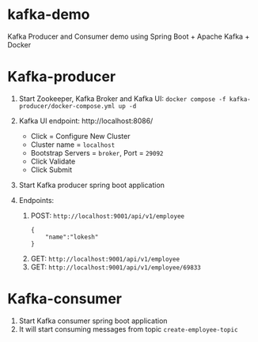 # kafka-demo
Kafka Producer and Consumer demo using Spring Boot + Apache Kafka + Docker

# Kafka-producer

1. Start Zookeeper, Kafka Broker and Kafka UI: ```docker compose -f kafka-producer/docker-compose.yml up -d```  

2. Kafka UI endpoint: http://localhost:8086/  
   - Click = Configure New Cluster
   - Cluster name = ```localhost```
   - Bootstrap Servers = ```broker```, Port = ```29092```
   - Click Validate
   - Click Submit

3. Start Kafka producer spring boot application
4. Endpoints:
   1. POST: ```http://localhost:9001/api/v1/employee```
       ```
       {
           "name":"lokesh"
       }
       ```   
   2. GET: ```http://localhost:9001/api/v1/employee```
   3. GET: ```http://localhost:9001/api/v1/employee/69833```

# Kafka-consumer

1. Start Kafka consumer spring boot application
2. It will start consuming messages from topic `create-employee-topic`
